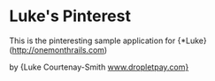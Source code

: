 # Luke's Pinterest

This is the pinteresting sample application for 
{*Luke}(http://onemonthrails.com)

by {Luke Courtenay-Smith www.dropletpay.com}
